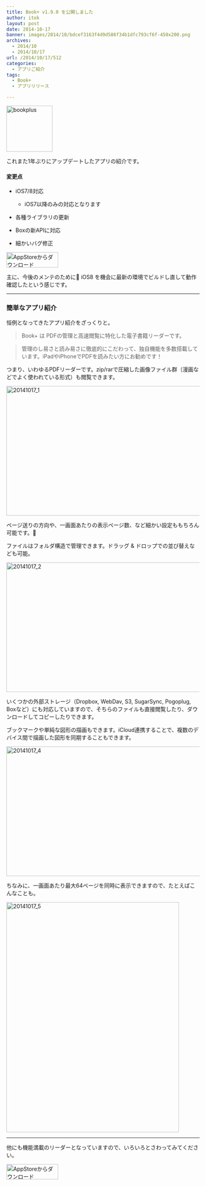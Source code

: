 ```yaml
---
title: Book+ v1.9.0 を公開しました
author: itok
layout: post
date: 2014-10-17
banner: images/2014/10/bdcef3163f4d9d586f34b1dfc793cf6f-450x200.png
archives:
  - 2014/10
  - 2014/10/17
url: /2014/10/17/512
categories:
  - アプリご紹介
tags:
  - Book+
  - アプリリリース

---
```

<a href="https://itunes.apple.com/jp/app/id446695394" target="blank"><img src="/images/2014/10/bookplus.png" alt="bookplus" width="120" height="120" class="alignnone size-full wp-image-513" /></a>

これまた1年ぶりにアップデートしたアプリの紹介です。

#### 変更点

  * iOS7/8対応
  
    * iOS7以降のみの対応となります
  * 各種ライブラリの更新
  * Boxの新APIに対応
  * 細かいバグ修正

<a href="https://itunes.apple.com/jp/app/id446695394" target="blank"><img src="/images/2014/04/Download_on_the_App_Store_Badge_JP_135x40_1004.png" alt="AppStoreからダウンロード" width="135" height="40" class="alignnone size-full wp-image-58" /></a>

主に、今後のメンテのために iOS8 を機会に最新の環境でビルドし直して動作確認したという感じです。

* * *

### 簡単なアプリ紹介

恒例となってきたアプリ紹介をざっくりと。

> Book+ は PDFの管理と高速閲覧に特化した電子書籍リーダーです。
  
> 管理のし易さと読み易さに徹底的にこだわって、独自機能を多数搭載しています。iPadやiPhoneでPDFを読みたい方にお勧めです！

つまり、いわゆるPDFリーダーです。zip/rarで圧縮した画像ファイル群（漫画などでよく使われている形式）も閲覧できます。

[<img src="/images/2014/10/20141017_1.png" alt="20141017_1" width="600" height="338" class="alignnone size-full wp-image-517" />](/images/2014/10/20141017_1.png)

ページ送りの方向や、一画面あたりの表示ページ数、など細かい設定ももちろん可能です。

ファイルはフォルダ構造で管理できます。ドラッグ & ドロップでの並び替えなども可能。

[<img src="/images/2014/10/20141017_2.png" alt="20141017_2" width="600" height="338" class="alignnone size-full wp-image-518" />](/images/2014/10/20141017_2.png)

いくつかの外部ストレージ（Dropbox, WebDav, S3, SugarSync, Pogoplug, Boxなど）にも対応していますので、そちらのファイルも直接閲覧したり、ダウンロードしてコピーしたりできます。

ブックマークや単純な図形の描画もできます。iCloud連携することで、複数のデバイス間で描画した図形を同期することもできます。

[<img src="/images/2014/10/20141017_4.png" alt="20141017_4" width="600" height="338" class="alignnone size-full wp-image-521" />](/images/2014/10/20141017_4.png)

ちなみに、一画面あたり最大64ページを同時に表示できますので、たとえばこんなことも。

[<img src="/images/2014/10/20141017_5.png" alt="20141017_5" width="450" height="600" class="alignnone size-full wp-image-519" />](/images/2014/10/20141017_5.png)

* * *

他にも機能満載のリーダーとなっていますので、いろいろとさわってみてください。

<a href="https://itunes.apple.com/jp/app/id446695394" target="blank"><img src="/images/2014/04/Download_on_the_App_Store_Badge_JP_135x40_1004.png" alt="AppStoreからダウンロード" width="135" height="40" class="alignnone size-full wp-image-58" /></a>
